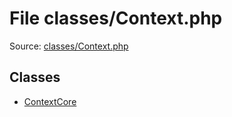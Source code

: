 File classes/Context.php
=========

Source: [classes/Context.php](https://github.com/PrestaShop/PrestaShop/blob/1.5.0.13/classes/Context.php)


Classes
-------

* [ContextCore](class.ContextCore.md)

